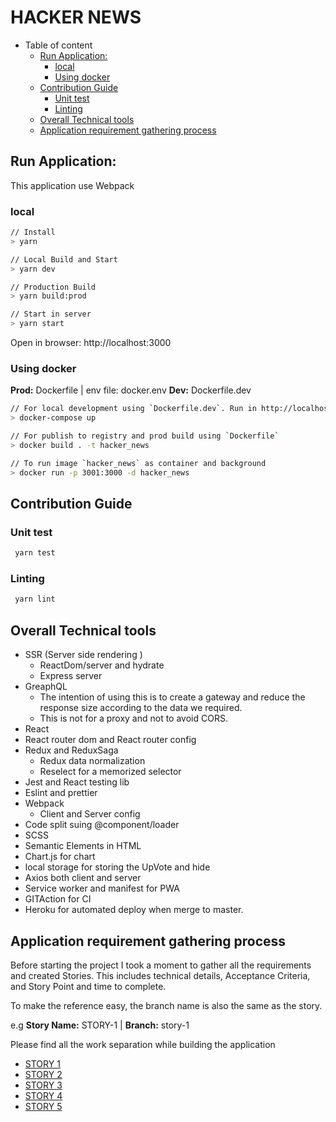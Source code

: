 # HACKER NEWS

-   Table of content
    -   [Run Application:](#run-application-)
        -   [local](#local)
        -   [Using docker](#using-docker)
    -   [Contribution Guide](#contribution-guide)
        -   [Unit test](#unit-test)
        -   [Linting](#linting)
    -   [Overall Technical tools](#overall-technical-tools)
    -   [Application requirement gathering process](#application-requirement-gathering-process)

## Run Application:

This application use Webpack

### local

```bash
// Install
> yarn

// Local Build and Start
> yarn dev

// Production Build
> yarn build:prod

// Start in server
> yarn start
```

Open in browser: http://localhost:3000

### Using docker

**Prod:** Dockerfile | env file: docker.env
**Dev:** Dockerfile.dev

```bash
// For local development using `Dockerfile.dev`. Run in http://localhost:3002
> docker-compose up

// For publish to registry and prod build using `Dockerfile`
> docker build . -t hacker_news

// To run image `hacker_news` as container and background
> docker run -p 3001:3000 -d hacker_news

```

## Contribution Guide

### Unit test

```bash
 yarn test
```

### Linting

```bash
 yarn lint
```

## Overall Technical tools

-   SSR (Server side rendering )
    -   ReactDom/server and hydrate
    -   Express server
-   GreaphQL
    -   The intention of using this is to create a gateway and reduce the response size according to the data we required.
    -   This is not for a proxy and not to avoid CORS.
-   React
-   React router dom and React router config
-   Redux and ReduxSaga
    -   Redux data normalization
    -   Reselect for a memorized selector
-   Jest and React testing lib
-   Eslint and prettier
-   Webpack
    -   Client and Server config
-   Code split suing @component/loader
-   SCSS
-   Semantic Elements in HTML
-   Chart.js for chart
-   local storage for storing the UpVote and hide
-   Axios both client and server
-   Service worker and manifest for PWA
-   GITAction for CI
-   Heroku for automated deploy when merge to master.

## Application requirement gathering process

Before starting the project I took a moment to gather all the requirements and created Stories. This includes technical details, Acceptance Criteria, and Story Point and time to complete.

To make the reference easy, the branch name is also the same as the story.

e.g **Story Name:** STORY-1 |
**Branch:** story-1

Please find all the work separation while building the application

-   [STORY 1](stories/STORY-1.md)
-   [STORY 2](stories/STORY-2.md)
-   [STORY 3](stories/STORY-3.md)
-   [STORY 4](stories/STORY-4.md)
-   [STORY 5](stories/STORY-5.md)
